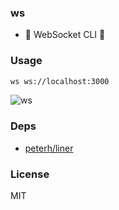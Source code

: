 
### ws

* 💓 WebSocket CLI 💓

### Usage

```bash
ws ws://localhost:3000
```

![ws](https://cloud.githubusercontent.com/assets/2569835/13467261/65f20002-e0d8-11e5-8eec-a959911f5b44.gif)

### Deps

* [peterh/liner](https://github.com/peterh/liner)

### License
MIT
